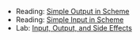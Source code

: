* Reading: [Simple Output in Scheme](../readings/output-reading.html)
* Reading: [Simple Input in Scheme](../readings/simple-input-reading.html)
* Lab: [Input, Output, and Side Effects](../labs/io-lab.html)
